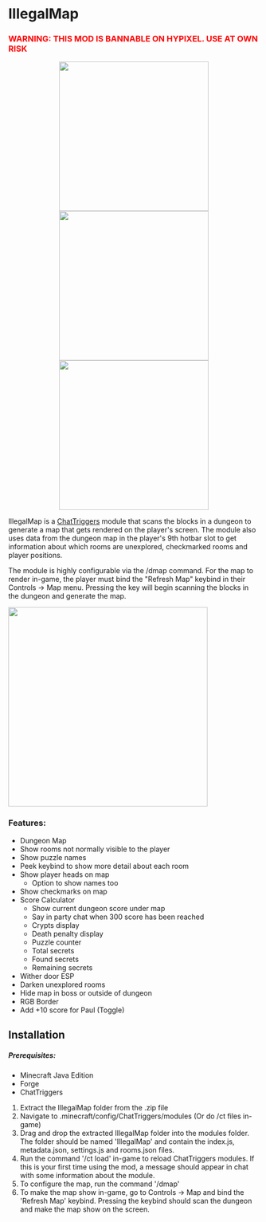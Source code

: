 # IllegalMap

<h3 style="color:red">WARNING: THIS MOD IS BANNABLE ON HYPIXEL. USE AT OWN RISK</h3>

<div class="row" align="center">
  <img src="https://i.imgur.com/kT8BeQN.png" height="300" />
  <img src="https://i.imgur.com/zHpmwzf.png" height="300"/>
  <img src="https://i.imgur.com/hqq6Drn.png" height="300"/>
</div>

IllegalMap is a [ChatTriggers](https://chattriggers.com) module that scans the blocks in a dungeon to generate a map that gets rendered on the player's screen. The module also uses data from the dungeon map in the player's 9th hotbar slot to get information about which rooms are unexplored, checkmarked rooms and player positions.

The module is highly configurable via the /dmap command. For the map to render in-game, the player must bind the "Refresh Map" keybind in their Controls -> Map menu. Pressing the key will begin scanning the blocks in the dungeon and generate the map.

<img src="https://i.imgur.com/EADoB9J.png" height=400/>

### Features:
- Dungeon Map
- Show rooms not normally visible to the player
- Show puzzle names
- Peek keybind to show more detail about each room
- Show player heads on map
  - Option to show names too
- Show checkmarks on map
- Score Calculator
  - Show current dungeon score under map
  - Say in party chat when 300 score has been reached
  - Crypts display
  - Death penalty display
  - Puzzle counter
  - Total secrets
  - Found secrets
  - Remaining secrets
- Wither door ESP
- Darken unexplored rooms
- Hide map in boss or outside of dungeon
- RGB Border
- Add +10 score for Paul (Toggle)

## Installation
##### Prerequisites:
- Minecraft Java Edition
- Forge
- ChatTriggers

1. Extract the IllegalMap folder from the .zip file
2. Navigate to .minecraft/config/ChatTriggers/modules (Or do /ct files in-game) 
3. Drag and drop the extracted IllegalMap folder into the modules folder. The folder should be named 'IllegalMap' and contain the index.js, metadata.json, settings.js and rooms.json files.
4. Run the command '/ct load' in-game to reload ChatTriggers modules. If this is your first time using the mod, a message should appear in chat with some information about the module.
5. To configure the map, run the command '/dmap'
6. To make the map show in-game, go to Controls -> Map and bind the 'Refresh Map' keybind. Pressing the keybind should scan the dungeon and make the map show on the screen.

